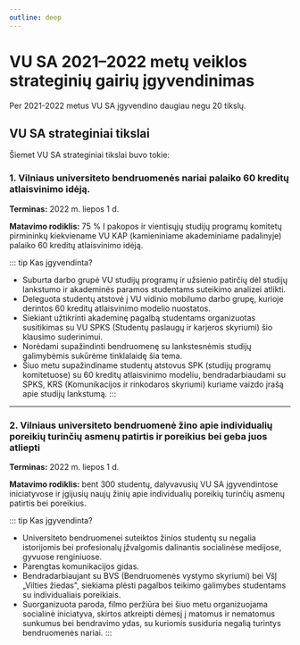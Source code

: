 ```yaml
---
outline: deep
---
```


<script setup lang="ts">
import { NConfigProvider, darkTheme } from 'naive-ui'
import { useMutationObserver } from '@vueuse/core'
import { ref } from 'vue'
import TimelineItemSection from '../../components/TimelineItemSection.vue'
import vusaGoals from '../../data/vusaGoals.ts'

// check if there's html class dark
const dark = ref(document.documentElement.classList.contains('dark'))

// watch for changes in html class
useMutationObserver(document.documentElement, () => {
  dark.value = document.documentElement.classList.contains('dark')
}, { attributes: true, attributeFilter: ['class']})
</script>

# VU SA 2021–2022 metų veiklos strateginių gairių įgyvendinimas

Per 2021-2022 metus VU SA įgyvendino daugiau negu 20 tikslų.

## VU SA strateginiai tikslai

Šiemet VU SA strateginiai tikslai buvo tokie:

### 1. Vilniaus universiteto bendruomenės nariai palaiko 60 kreditų atlaisvinimo idėją.

**Terminas:** 2022 m. liepos 1 d.

**Matavimo rodiklis:** 75 % I pakopos ir vientisųjų studijų programų
komitetų pirmininkų kiekviename VU KAP (kamieniniame akademiniame
padalinyje) palaiko 60 kreditų atlaisvinimo idėją.

<NConfigProvider :theme="dark ? darkTheme : undefined">
  <TimelineItemSection :items="vusaGoals['1']"></TimelineItemSection>
</NConfigProvider>

::: tip Kas įgyvendinta?

- Suburta darbo grupė VU studijų programų ir užsienio patirčių dėl
  studijų lankstumo ir akademinės paramos studentams suteikimo
  analizei atlikti.
- Deleguota studentų atstovė į VU vidinio mobilumo darbo grupę,
  kurioje derintos 60 kreditų atlaisvinimo modelio nuostatos.
- Siekiant užtikrinti akademinę pagalbą studentams organizuotas
  susitikimas su VU SPKS (Studentų paslaugų ir karjeros skyriumi) šio
  klausimo suderinimui.
- Norėdami supažindinti bendruomenę su lankstesnėmis studijų
  galimybėmis sukūrėme tinklalaidę šia tema.
- Šiuo metu supažindiname studentų atstovus SPK (studijų programų
  komitetuose) su 60 kreditų atlaisvinimo modeliu, bendradarbiaudami
  su SPKS, KRS (Komunikacijos ir rinkodaros skyriumi) kuriame vaizdo
  įrašą apie studijų lankstumą.
  :::

---

### 2. Vilniaus universiteto bendruomenė žino apie individualių poreikių turinčių asmenų patirtis ir poreikius bei geba juos atliepti

**Terminas:** 2022 m. liepos 1 d.

**Matavimo rodiklis:** bent 300 studentų, dalyvavusių VU SA
įgyvendintose iniciatyvose ir įgijusių naujų žinių apie individualių
poreikių turinčių asmenų patirtis bei poreikius.

<NConfigProvider :theme="dark ? darkTheme : undefined">
  <TimelineItemSection :items="vusaGoals['2']"></TimelineItemSection>
</NConfigProvider>

::: tip Kas įgyvendinta?

- Universiteto bendruomenei suteiktos žinios studentų su negalia
  istorijomis bei profesionalų įžvalgomis dalinantis socialinėse
  medijose, gyvuose renginiuose.
- Parengtas komunikacijos gidas.
- Bendradarbiaujant su BVS (Bendruomenės vystymo skyriumi) bei VšĮ
  „Vilties žiedas", siekiama plėsti pagalbos teikimo galimybes
  studentams su individualiais poreikiais.
- Suorganizuota paroda, filmo peržiūra bei šiuo metu organizuojama
  socialinė iniciatyva, skirtos atkreipti dėmesį į matomus ir
  nematomus sunkumus bei bendravimo ydas, su kuriomis susiduria
  negalią turintys bendruomenės nariai.
  :::
